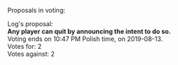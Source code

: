 Proposals in voting:  

Log's proposal:  
**Any player can quit by announcing the intent to do so.**  
Voting ends on 10:47 PM Polish time, on 2019-08-13.  
Votes for: 2  
Votes against: 2
